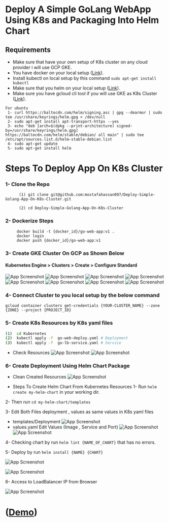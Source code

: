 # Deploy A Simple GoLang WebApp Using K8s and Packaging Into Helm Chart

## Requirements 
- Make sure that have your own setup of K8s cluster on any cloud provider i will use GCP GKE.
- You have docker on your local setup ([Link](https://docs.docker.com/engine/install/ubuntu/)).
- Install kubectl on local setup by this command ``` sudo apt-get install kubectl ```
- Make sure that you helm on your local setup  ([Link](https://helm.sh/docs/intro/install/)).
- Make sure you have gcloud cli tool if you will use GKE as K8s Cluster ([Link](https://cloud.google.com/sdk/docs/install#deb)).
```
For ubuntu
 1- curl https://baltocdn.com/helm/signing.asc | gpg --dearmor | sudo tee /usr/share/keyrings/helm.gpg > /dev/null
 2- sudo apt-get install apt-transport-https --yes
 3- echo "deb [arch=$(dpkg --print-architecture) signed-by=/usr/share/keyrings/helm.gpg] https://baltocdn.com/helm/stable/debian/ all main" | sudo tee /etc/apt/sources.list.d/helm-stable-debian.list
 4- sudo apt-get update
 5- sudo apt-get install helm
 ```


# Steps To Deploy App On K8s Cluster
###  1- Clone the Repo
```
      (1) git clone git@github.com:mostafahassan097/Deploy-Simple-Golang-App-On-K8s-Cluster.git
      
      (2) cd Deploy-Simple-Golang-App-On-K8s-Cluster
```
###  2- Dockerize  Steps
```
     docker build -t {docker_id}/go-web-app:v1 .
     docker login
     docker push {docker_id}/go-web-app:v1
```
###  3- Create GKE Cluster On GCP as Shown Below
#### Kubernetes Engine > Clusters > Create > Configure Standard
![App Screenshot](https://github.com/mostafahassan097/Deploy-Simple-Golang-App-On-K8s-Cluster/blob/main/Screenshots/1.png)
![App Screenshot](https://github.com/mostafahassan097/Deploy-Simple-Golang-App-On-K8s-Cluster/blob/main/Screenshots/2.png)
![App Screenshot](https://github.com/mostafahassan097/Deploy-Simple-Golang-App-On-K8s-Cluster/blob/main/Screenshots/3.png)
![App Screenshot](https://github.com/mostafahassan097/Deploy-Simple-Golang-App-On-K8s-Cluster/blob/main/Screenshots/4.png)
![App Screenshot](https://github.com/mostafahassan097/Deploy-Simple-Golang-App-On-K8s-Cluster/blob/main/Screenshots/5.png)
![App Screenshot](https://github.com/mostafahassan097/Deploy-Simple-Golang-App-On-K8s-Cluster/blob/main/Screenshots/6.png)
![App Screenshot](https://github.com/mostafahassan097/Deploy-Simple-Golang-App-On-K8s-Cluster/blob/main/Screenshots/7.png)
![App Screenshot](https://github.com/mostafahassan097/Deploy-Simple-Golang-App-On-K8s-Cluster/blob/main/Screenshots/8.png)
###  4- Connect Cluster to you local setup by the below command
 ``` 
 gcloud container clusters get-credentials {YOUR-CLUSTER_NAME} --zone {ZONE} --project {PROJECT_ID} 
 ```

### 5- Create K8s Resources by K8s yaml files
```sh
(1)  cd Kubernetes
(2)  kubectl apply -f  go-web-deploy.yaml # Deployment 
(3)  kubectl apply -f  go-lb-service.yaml # Service
```
- Check Resources 
![App Screenshot](https://github.com/mostafahassan097/Deploy-Simple-Golang-App-On-K8s-Cluster/blob/main/Screenshots/10.png)
![App Screenshot](https://github.com/mostafahassan097/Deploy-Simple-Golang-App-On-K8s-Cluster/blob/main/Screenshots/11.png)


### 6- Create Deployment Using Helm Chart Package
- Clean Created Resources
![App Screenshot](https://github.com/mostafahassan097/Deploy-Simple-Golang-App-On-K8s-Cluster/blob/main/Screenshots/15.png)

- Steps To Create Helm Chart From Kubernetes Resources
1- Run ` helm create my-helm-chart ` in your working dir.

2- Then  run ` cd my-helm-chart/templates `

3- Edit Both Files deployment , values as same values in K8s yaml files
- templates/Deployment 
![App Screenshot](https://github.com/mostafahassan097/Deploy-Simple-Golang-App-On-K8s-Cluster/blob/main/Screenshots/14.png)
- values.yaml Edit Values (Image , Service and Port)
![App Screenshot](https://github.com/mostafahassan097/Deploy-Simple-Golang-App-On-K8s-Cluster/blob/main/Screenshots/12.png)
![App Screenshot](https://github.com/mostafahassan097/Deploy-Simple-Golang-App-On-K8s-Cluster/blob/main/Screenshots/13.png)

4- Checking chart by run `helm lint {NAME_OF_CHART}` that has no errors.

5- Deploy by run `helm install {NAME} {CHART}`

![App Screenshot](https://github.com/mostafahassan097/Deploy-Simple-Golang-App-On-K8s-Cluster/blob/main/Screenshots/16.png)

![App Screenshot](https://github.com/mostafahassan097/Deploy-Simple-Golang-App-On-K8s-Cluster/blob/main/Screenshots/17.png)

6- Access to LoadBalancer IP from Browser 

![App Screenshot](https://github.com/mostafahassan097/Deploy-Simple-Golang-App-On-K8s-Cluster/blob/main/Screenshots/18.png)

# ([Demo](http://34.132.64.90/))